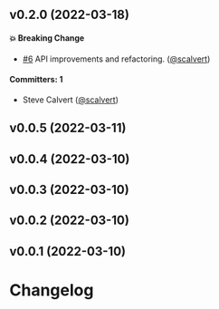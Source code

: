 
## v0.2.0 (2022-03-18)

#### :boom: Breaking Change
* [#6](https://github.com/scalvert/bin-tester/pull/6) API improvements and refactoring. ([@scalvert](https://github.com/scalvert))

#### Committers: 1
- Steve Calvert ([@scalvert](https://github.com/scalvert))


## v0.0.5 (2022-03-11)


## v0.0.4 (2022-03-10)


## v0.0.3 (2022-03-10)


## v0.0.2 (2022-03-10)


## v0.0.1 (2022-03-10)


# Changelog
